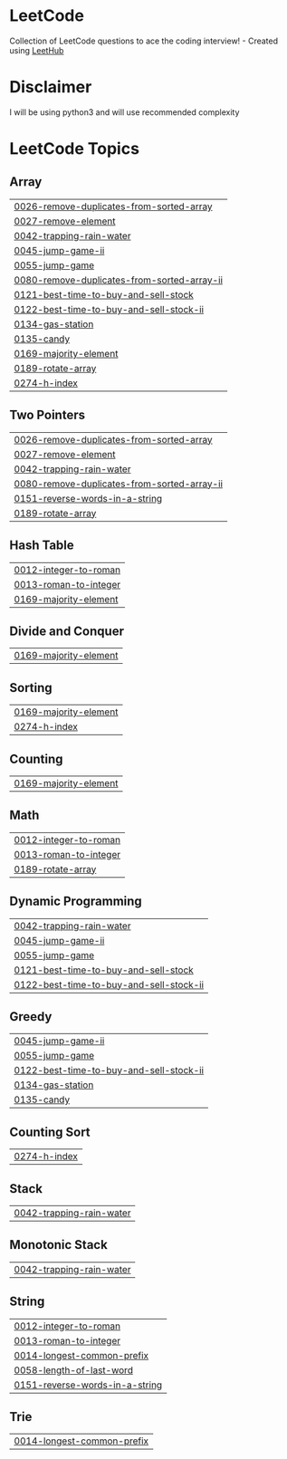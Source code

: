 # LeetCode
Collection of LeetCode questions to ace the coding interview! - Created using [LeetHub](https://github.com/QasimWani/LeetHub)

# Disclaimer
I will be using python3 and will use recommended complexity

<!---LeetCode Topics Start-->
# LeetCode Topics
## Array
|  |
| ------- |
| [0026-remove-duplicates-from-sorted-array](https://github.com/TheSebitzu/LeetCode/tree/master/0026-remove-duplicates-from-sorted-array) |
| [0027-remove-element](https://github.com/TheSebitzu/LeetCode/tree/master/0027-remove-element) |
| [0042-trapping-rain-water](https://github.com/TheSebitzu/LeetCode/tree/master/0042-trapping-rain-water) |
| [0045-jump-game-ii](https://github.com/TheSebitzu/LeetCode/tree/master/0045-jump-game-ii) |
| [0055-jump-game](https://github.com/TheSebitzu/LeetCode/tree/master/0055-jump-game) |
| [0080-remove-duplicates-from-sorted-array-ii](https://github.com/TheSebitzu/LeetCode/tree/master/0080-remove-duplicates-from-sorted-array-ii) |
| [0121-best-time-to-buy-and-sell-stock](https://github.com/TheSebitzu/LeetCode/tree/master/0121-best-time-to-buy-and-sell-stock) |
| [0122-best-time-to-buy-and-sell-stock-ii](https://github.com/TheSebitzu/LeetCode/tree/master/0122-best-time-to-buy-and-sell-stock-ii) |
| [0134-gas-station](https://github.com/TheSebitzu/LeetCode/tree/master/0134-gas-station) |
| [0135-candy](https://github.com/TheSebitzu/LeetCode/tree/master/0135-candy) |
| [0169-majority-element](https://github.com/TheSebitzu/LeetCode/tree/master/0169-majority-element) |
| [0189-rotate-array](https://github.com/TheSebitzu/LeetCode/tree/master/0189-rotate-array) |
| [0274-h-index](https://github.com/TheSebitzu/LeetCode/tree/master/0274-h-index) |
## Two Pointers
|  |
| ------- |
| [0026-remove-duplicates-from-sorted-array](https://github.com/TheSebitzu/LeetCode/tree/master/0026-remove-duplicates-from-sorted-array) |
| [0027-remove-element](https://github.com/TheSebitzu/LeetCode/tree/master/0027-remove-element) |
| [0042-trapping-rain-water](https://github.com/TheSebitzu/LeetCode/tree/master/0042-trapping-rain-water) |
| [0080-remove-duplicates-from-sorted-array-ii](https://github.com/TheSebitzu/LeetCode/tree/master/0080-remove-duplicates-from-sorted-array-ii) |
| [0151-reverse-words-in-a-string](https://github.com/TheSebitzu/LeetCode/tree/master/0151-reverse-words-in-a-string) |
| [0189-rotate-array](https://github.com/TheSebitzu/LeetCode/tree/master/0189-rotate-array) |
## Hash Table
|  |
| ------- |
| [0012-integer-to-roman](https://github.com/TheSebitzu/LeetCode/tree/master/0012-integer-to-roman) |
| [0013-roman-to-integer](https://github.com/TheSebitzu/LeetCode/tree/master/0013-roman-to-integer) |
| [0169-majority-element](https://github.com/TheSebitzu/LeetCode/tree/master/0169-majority-element) |
## Divide and Conquer
|  |
| ------- |
| [0169-majority-element](https://github.com/TheSebitzu/LeetCode/tree/master/0169-majority-element) |
## Sorting
|  |
| ------- |
| [0169-majority-element](https://github.com/TheSebitzu/LeetCode/tree/master/0169-majority-element) |
| [0274-h-index](https://github.com/TheSebitzu/LeetCode/tree/master/0274-h-index) |
## Counting
|  |
| ------- |
| [0169-majority-element](https://github.com/TheSebitzu/LeetCode/tree/master/0169-majority-element) |
## Math
|  |
| ------- |
| [0012-integer-to-roman](https://github.com/TheSebitzu/LeetCode/tree/master/0012-integer-to-roman) |
| [0013-roman-to-integer](https://github.com/TheSebitzu/LeetCode/tree/master/0013-roman-to-integer) |
| [0189-rotate-array](https://github.com/TheSebitzu/LeetCode/tree/master/0189-rotate-array) |
## Dynamic Programming
|  |
| ------- |
| [0042-trapping-rain-water](https://github.com/TheSebitzu/LeetCode/tree/master/0042-trapping-rain-water) |
| [0045-jump-game-ii](https://github.com/TheSebitzu/LeetCode/tree/master/0045-jump-game-ii) |
| [0055-jump-game](https://github.com/TheSebitzu/LeetCode/tree/master/0055-jump-game) |
| [0121-best-time-to-buy-and-sell-stock](https://github.com/TheSebitzu/LeetCode/tree/master/0121-best-time-to-buy-and-sell-stock) |
| [0122-best-time-to-buy-and-sell-stock-ii](https://github.com/TheSebitzu/LeetCode/tree/master/0122-best-time-to-buy-and-sell-stock-ii) |
## Greedy
|  |
| ------- |
| [0045-jump-game-ii](https://github.com/TheSebitzu/LeetCode/tree/master/0045-jump-game-ii) |
| [0055-jump-game](https://github.com/TheSebitzu/LeetCode/tree/master/0055-jump-game) |
| [0122-best-time-to-buy-and-sell-stock-ii](https://github.com/TheSebitzu/LeetCode/tree/master/0122-best-time-to-buy-and-sell-stock-ii) |
| [0134-gas-station](https://github.com/TheSebitzu/LeetCode/tree/master/0134-gas-station) |
| [0135-candy](https://github.com/TheSebitzu/LeetCode/tree/master/0135-candy) |
## Counting Sort
|  |
| ------- |
| [0274-h-index](https://github.com/TheSebitzu/LeetCode/tree/master/0274-h-index) |
## Stack
|  |
| ------- |
| [0042-trapping-rain-water](https://github.com/TheSebitzu/LeetCode/tree/master/0042-trapping-rain-water) |
## Monotonic Stack
|  |
| ------- |
| [0042-trapping-rain-water](https://github.com/TheSebitzu/LeetCode/tree/master/0042-trapping-rain-water) |
## String
|  |
| ------- |
| [0012-integer-to-roman](https://github.com/TheSebitzu/LeetCode/tree/master/0012-integer-to-roman) |
| [0013-roman-to-integer](https://github.com/TheSebitzu/LeetCode/tree/master/0013-roman-to-integer) |
| [0014-longest-common-prefix](https://github.com/TheSebitzu/LeetCode/tree/master/0014-longest-common-prefix) |
| [0058-length-of-last-word](https://github.com/TheSebitzu/LeetCode/tree/master/0058-length-of-last-word) |
| [0151-reverse-words-in-a-string](https://github.com/TheSebitzu/LeetCode/tree/master/0151-reverse-words-in-a-string) |
## Trie
|  |
| ------- |
| [0014-longest-common-prefix](https://github.com/TheSebitzu/LeetCode/tree/master/0014-longest-common-prefix) |
<!---LeetCode Topics End-->
